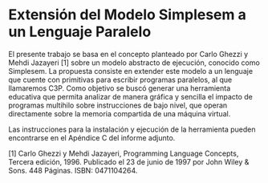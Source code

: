 Extensión del Modelo Simplesem a un Lenguaje Paralelo
==================

El presente trabajo se basa en el concepto planteado por Carlo Ghezzi y Mehdi Jazayeri [1] sobre un modelo abstracto de ejecución, conocido como Simplesem. La propuesta consiste en extender este modelo a un lenguaje que cuente con primitivas para escribir programas paralelos, al que llamaremos C3P. Como objetivo se buscó generar una herramienta educativa que permita analizar de manera gráfica y sencilla el impacto de programas multihilo sobre instrucciones de bajo nivel, que operan directamente sobre la memoria compartida de una máquina virtual.

Las instrucciones para la instalación y ejecución de la herramienta pueden encontrarse en el Apéndice C del informe adjunto.

[1] Carlo Ghezzi y Mehdi Jazayeri, Programming Language Concepts, Tercera edición, 1996. Publicado el 23 de junio de 1997 por John Wiley & Sons. 448 Páginas. ISBN: 0471104264.
